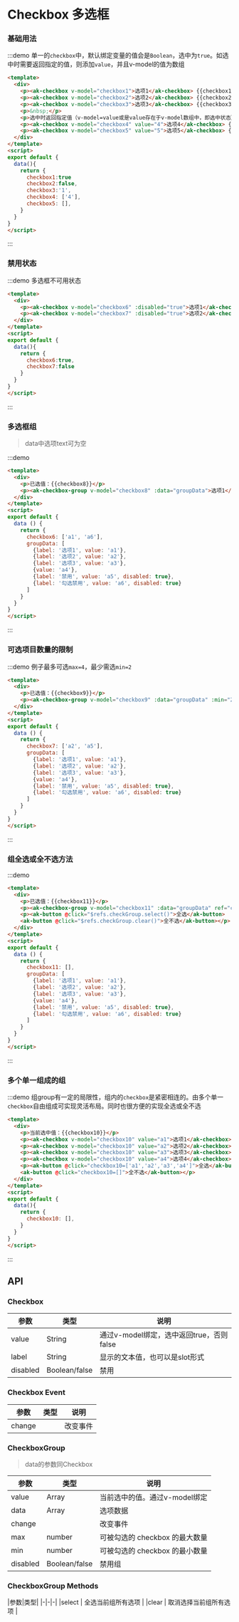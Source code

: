 <!-- Created by 337547038 on 2018/8/31 0031. -->
<script>
export default {
  data () {
    return {
      checkbox1: true,
      checkbox2: false,
      checkbox3: '1',
      checkbox4: ['4'],
      checkbox5: [],
      checkbox6: true,
      checkbox7: false,
      checkbox8: ['a1', 'a6'],
      checkbox9: ['a2', 'a5'],
      checkbox10: [],
      checkbox11: ['a2','a6'],
      groupData: [
        {label: '选项1', value: 'a1'},
        {label: '选项2', value: 'a2' , class: 'cla'},
        {label: '选项3', value: 'a3'},
        {value: 'a4'},
        {label: '禁用', value: 'a5', disabled: true},
        {label: '勾选禁用', value: 'a6', disabled: true}
      ]
    }
  },
  methods: {
  _chagen11(){
  console.log('ff')
  }
  }
}
</script>

# Checkbox 多选框

### 基础用法
:::demo 单一的`checkbox`中，默认绑定变量的值会是`Boolean`，选中为`true`。如选中时需要返回指定的值，则添加`value`，并且v-model的值为数组
```html
<template>
  <div>  
    <p><ak-checkbox v-model="checkbox1">选项1</ak-checkbox> {{checkbox1}} </p>
    <p><ak-checkbox v-model="checkbox2">选项2</ak-checkbox> {{checkbox2}}</p>
    <p><ak-checkbox v-model="checkbox3">选项3</ak-checkbox> {{checkbox3}}（v-model的值只要为true都会是勾选状态）</p>
    <p>&nbsp;</p>
    <p>选中时返回指定值（v-model=value或是value存在于v-model数组中，即选中状态）</p>
    <p><ak-checkbox v-model="checkbox4" value="4">选项4</ak-checkbox> {{checkbox4}}</p>
    <p><ak-checkbox v-model="checkbox5" value="5">选项5</ak-checkbox> {{checkbox5}}</p>
  </div>
</template>
<script>
export default {
  data(){
    return {
      checkbox1:true
      checkbox2:false,
      checkbox3:'1',
      checkbox4: ['4'],
      checkbox5: [],
    }
  }
}
</script>
```
:::

### 禁用状态
:::demo 多选框不可用状态
```html
<template>
  <div>
    <p><ak-checkbox v-model="checkbox6" :disabled="true">选项1</ak-checkbox> {{checkbox6}}</p>
    <p><ak-checkbox v-model="checkbox7" :disabled="true">选项2</ak-checkbox> {{checkbox7}}</p>
  </div>
</template>
<script>
export default {
  data(){
    return {
      checkbox6:true,
      checkbox7:false
    }
  }
}
</script>
```
:::

### 多选框组
>data中选项text可为空

:::demo 
```html
<template>
  <div>
    <p>已选值：{{checkbox8}}</p>
    <p><ak-checkbox-group v-model="checkbox8" :data="groupData">选项1</ak-checkbox-group></p>
  </div>
</template>
<script>
export default {
  data () {
    return {
      checkbox6: ['a1', 'a6'],
      groupData: [
        {label: '选项1', value: 'a1'},
        {label: '选项2', value: 'a2'},
        {label: '选项3', value: 'a3'},
        {value: 'a4'},
        {label: '禁用', value: 'a5', disabled: true},
        {label: '勾选禁用', value: 'a6', disabled: true}
      ]
    }
  }
}
</script>

```
:::

### 可选项目数量的限制

:::demo 例子最多可选`max=4`，最少需选`min=2`
```html
<template>
  <div>
    <p>已选值：{{checkbox9}}</p>
    <p><ak-checkbox-group v-model="checkbox9" :data="groupData" :min="2" :max="4" >选项1</ak-checkbox-group></p>
  </div>
</template>
<script>
export default {
  data () {
    return {
      checkbox7: ['a2', 'a5'],
      groupData: [
        {label: '选项1', value: 'a1'},
        {label: '选项2', value: 'a2'},
        {label: '选项3', value: 'a3'},
        {value: 'a4'},
        {label: '禁用', value: 'a5', disabled: true},
        {label: '勾选禁用', value: 'a6', disabled: true}
      ]
    }
  }
}
</script>

```
:::

### 组全选或全不选方法

:::demo 
```html
<template>
  <div>
    <p>已选值：{{checkbox11}}</p>
    <p><ak-checkbox-group v-model="checkbox11" :data="groupData" ref="checkGroup">选项1</ak-checkbox-group></p>
    <p><ak-button @click="$refs.checkGroup.select()">全选</ak-button> 
    <ak-button @click="$refs.checkGroup.clear()">全不选</ak-button></p>
  </div>
</template>
<script>
export default {
  data () {
    return {
      checkbox11: [],
      groupData: [
        {label: '选项1', value: 'a1'},
        {label: '选项2', value: 'a2'},
        {label: '选项3', value: 'a3'},
        {value: 'a4'},
        {label: '禁用', value: 'a5', disabled: true},
        {label: '勾选禁用', value: 'a6', disabled: true}
      ]
    }
  }
}
</script>

```
:::


### 多个单一组成的组
:::demo 组group有一定的局限性，组内的`checkbox`是紧密相连的。由多个单一`checkbox`自由组成可实现灵活布局。同时也很方便的实现全选或全不选
```html
<template>
  <div>
    <p>当前选中值：{{checkbox10}}</p>
    <p><ak-checkbox v-model="checkbox10" value="a1">选项1</ak-checkbox></p>
    <p><ak-checkbox v-model="checkbox10" value="a2">选项2</ak-checkbox></p>
    <p><ak-checkbox v-model="checkbox10" value="a3">选项3</ak-checkbox></p>
    <p><ak-checkbox v-model="checkbox10" value="a4">选项4</ak-checkbox></p>
    <p><ak-button @click="checkbox10=['a1','a2','a3','a4']">全选</ak-button> 
    <ak-button @click="checkbox10=[]">全不选</ak-button></p>
  </div>
</template>
<script>
export default {
  data(){
    return {
      checkbox10: [],
    }
  }
}
</script>
```
:::

## API

### Checkbox

|参数|类型|说明|
|-|-|-|
|value          | String         |通过v-model绑定，选中返回true，否则false|
|label           | String         |显示的文本值，也可以是slot形式|
|disabled       | Boolean/false  |禁用|

### Checkbox Event
|参数|类型|说明|
|-|-|-|
|change         |                |改变事件|

### CheckboxGroup
> data的参数同Checkbox

|参数|类型|说明|
|-|-|-|
|value          | Array           |当前选中的值。通过v-model绑定|
|data           | Array           |选项数据|
|change         |                 |改变事件|
|max            | number          |可被勾选的 checkbox 的最大数量|
|min            | number          |可被勾选的 checkbox 的最小数量|
|disabled       | Boolean/false   |禁用组|

### CheckboxGroup Methods
|参数|类型|
|-|-|-|
|select         | 全选当前组所有选项 |
|clear          | 取消选择当前组所有选项 |
